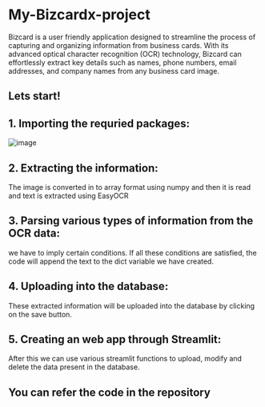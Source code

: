 # My-Bizcardx-project
Bizcard is a user friendly application designed to streamline the process of capturing and organizing information from business cards. With its advanced optical character recognition (OCR) technology, Bizcard can effortlessly extract key details such as names, phone numbers, email addresses, and company names from any business card image.

## Lets start!

## 1. Importing the requried packages:
![image](https://github.com/mad-huS/My-Bizcardx-project/assets/156919023/d08fb201-8c9c-4d04-bbc3-2c5bc14aa51a)

## 2. Extracting the information:
The image is converted in to array format using numpy and then it is read and text is extracted using EasyOCR

## 3. Parsing various types of information from the OCR data:
we have to imply certain conditions. If all these conditions are satisfied, the code will append the text to the dict variable we have created.

## 4. Uploading into the database:
These extracted information will be uploaded into the database by clicking on the save button.

## 5. Creating an web app through Streamlit:
After this we can use various streamlit functions to upload, modify and delete the data present in the database.

## You can refer the code in the repository
